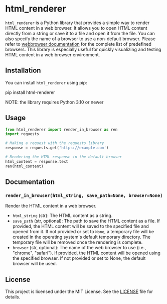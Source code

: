 # html_renderer

`html_renderer` is a Python library that provides a simple way to render HTML content in a web browser. 
It allows you to open HTML content directly from a string or save it to a file and open it from the file.
You can also specify the name of a browser to use a non-default browser. Please refer to [webbrowser documentation](https://docs.python.org/3/library/webbrowser.html) for the complete list of predefined browsers.
This library is especially useful for quickly visualizing and testing HTML content in a web browser environment.

## Installation

You can install `html_renderer` using pip:

pip install html-renderer

NOTE: the library requires Python 3.10 or newer

## Usage

```python
from html_renderer import render_in_browser as ren
import requests

# Making a request with the requests library
response = requests.get('https://example.com')

# Rendering the HTML response in the default browser
html_content = response.text
ren(html_content)
```

## Documentation

### `render_in_browser(html_string, save_path=None, browser=None)`

Render the HTML content in a web browser.

- `html_string` (str): The HTML content as a string.
- `save_path` (str, optional): The path to save the HTML content as a file.
  If provided, the HTML content will be saved to the specified file and opened from it.
  If not provided or set to `None`, a temporary file will be created in the operating 
  system's default temporary directory. The temporary file will be removed once the rendering 
  is complete.
- `browser` (str, optional): The name of the web browser to use (i.e., "chrome", "safari").
  If provided, the HTML content will be opened using the specified browser.
  If not provided or set to None, the default browser will be used.


## License

This project is licensed under the MIT License. See the [LICENSE](LICENSE) file for details.
